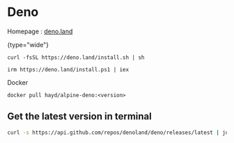 # Deno

Homepage
: [deno.land](https://deno.land)

{type="wide"}

<tabs>
<tab title="Linux &amp; macOS">

```Console
curl -fsSL https://deno.land/install.sh | sh
```

</tab>
<tab title="Windows">

```Console
irm https://deno.land/install.ps1 | iex
```

</tab>
<tab title="Docker">

Docker

```Console
docker pull hayd/alpine-deno:<version>
```

</tab>
</tabs>

## Get the latest version in terminal

```bash
curl -s https://api.github.com/repos/denoland/deno/releases/latest | jq -r '.tag_name' | sed 's/v//'
```
